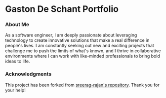 # Gaston De Schant Portfolio 

### About Me
As a software engineer, I am deeply passionate about leveraging technology to create innovative solutions that make a real difference in people's lives. I am constantly seeking out new and exciting projects that challenge me to push the limits of what's known, and I thrive in collaborative environments where I can work with like-minded professionals to bring bold ideas to life.

### Acknowledgments
This project has been forked from [sreerag-rajan's repository](https://github.com/sreerag-rajan/developer-portfolio). Thank you for your help!